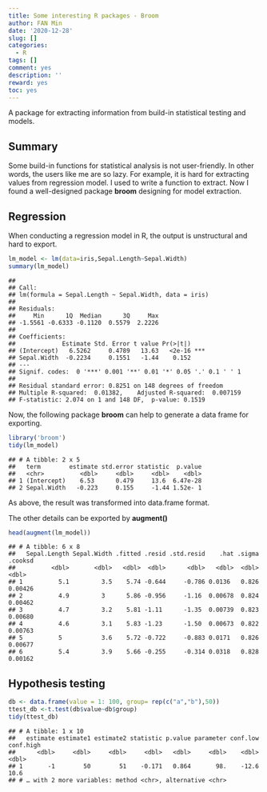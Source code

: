 ```yaml
---
title: Some interesting R packages - Broom
author: FAN Min
date: '2020-12-28'
slug: []
categories:
  - R
tags: []
comment: yes
description: ''
reward: yes
toc: yes
---
```


A package for extracting information from build-in statistical testing and models.
<!--more-->

## Summary
Some build-in functions for statistical analysis is not user-friendly. In other words, the users like me are so lazy. For example, it is hard for extracting values from regression model. I used to write a function to extract. Now I found a well-designed package **broom** designing for model extraction.

## Regression

When conducting a regression model in R, the output is unstructural and hard to export.

```r
lm_model <- lm(data=iris,Sepal.Length~Sepal.Width)
summary(lm_model)
```

```
## 
## Call:
## lm(formula = Sepal.Length ~ Sepal.Width, data = iris)
## 
## Residuals:
##     Min      1Q  Median      3Q     Max 
## -1.5561 -0.6333 -0.1120  0.5579  2.2226 
## 
## Coefficients:
##             Estimate Std. Error t value Pr(>|t|)    
## (Intercept)   6.5262     0.4789   13.63   <2e-16 ***
## Sepal.Width  -0.2234     0.1551   -1.44    0.152    
## ---
## Signif. codes:  0 '***' 0.001 '**' 0.01 '*' 0.05 '.' 0.1 ' ' 1
## 
## Residual standard error: 0.8251 on 148 degrees of freedom
## Multiple R-squared:  0.01382,	Adjusted R-squared:  0.007159 
## F-statistic: 2.074 on 1 and 148 DF,  p-value: 0.1519
```

Now, the following package **broom** can help to generate a data frame for exporting.


```r
library('broom')
tidy(lm_model)
```

```
## # A tibble: 2 x 5
##   term        estimate std.error statistic  p.value
##   <chr>          <dbl>     <dbl>     <dbl>    <dbl>
## 1 (Intercept)    6.53      0.479     13.6  6.47e-28
## 2 Sepal.Width   -0.223     0.155     -1.44 1.52e- 1
```

As above, the result was transformed into data.frame format.

The other details can be exported by **augment()**


```r
head(augment(lm_model))
```

```
## # A tibble: 6 x 8
##   Sepal.Length Sepal.Width .fitted .resid .std.resid    .hat .sigma .cooksd
##          <dbl>       <dbl>   <dbl>  <dbl>      <dbl>   <dbl>  <dbl>   <dbl>
## 1          5.1         3.5    5.74 -0.644     -0.786 0.0136   0.826 0.00426
## 2          4.9         3      5.86 -0.956     -1.16  0.00678  0.824 0.00462
## 3          4.7         3.2    5.81 -1.11      -1.35  0.00739  0.823 0.00680
## 4          4.6         3.1    5.83 -1.23      -1.50  0.00673  0.822 0.00763
## 5          5           3.6    5.72 -0.722     -0.883 0.0171   0.826 0.00677
## 6          5.4         3.9    5.66 -0.255     -0.314 0.0318   0.828 0.00162
```


## Hypothesis testing

```r
db <- data.frame(value = 1: 100, group= rep(c("a","b"),50))
ttest_db <-t.test(db$value~db$group)
tidy(ttest_db)
```

```
## # A tibble: 1 x 10
##   estimate estimate1 estimate2 statistic p.value parameter conf.low conf.high
##      <dbl>     <dbl>     <dbl>     <dbl>   <dbl>     <dbl>    <dbl>     <dbl>
## 1       -1        50        51    -0.171   0.864       98.    -12.6      10.6
## # … with 2 more variables: method <chr>, alternative <chr>
```

